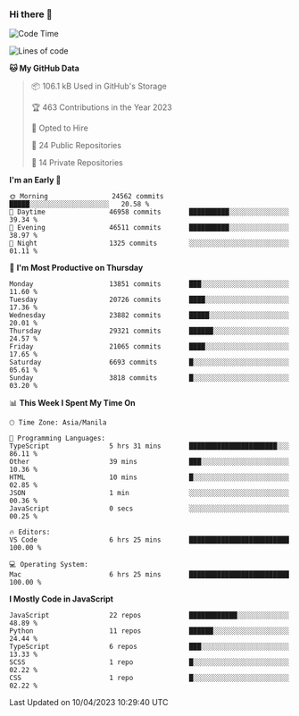 ### Hi there 👋

<!--START_SECTION:waka-->
![Code Time](http://img.shields.io/badge/Code%20Time-182%20hrs%2014%20mins-blue)

![Lines of code](https://img.shields.io/badge/From%20Hello%20World%20I%27ve%20Written-55.6%20million%20lines%20of%20code-blue)

**🐱 My GitHub Data** 

> 📦 106.1 kB Used in GitHub's Storage 
 > 
> 🏆 463 Contributions in the Year 2023
 > 
> 💼 Opted to Hire
 > 
> 📜 24 Public Repositories 
 > 
> 🔑 14 Private Repositories 
 > 
**I'm an Early 🐤** 

```text
🌞 Morning                24562 commits       █████░░░░░░░░░░░░░░░░░░░░   20.58 % 
🌆 Daytime                46958 commits       ██████████░░░░░░░░░░░░░░░   39.34 % 
🌃 Evening                46511 commits       ██████████░░░░░░░░░░░░░░░   38.97 % 
🌙 Night                  1325 commits        ░░░░░░░░░░░░░░░░░░░░░░░░░   01.11 % 
```
📅 **I'm Most Productive on Thursday** 

```text
Monday                   13851 commits       ███░░░░░░░░░░░░░░░░░░░░░░   11.60 % 
Tuesday                  20726 commits       ████░░░░░░░░░░░░░░░░░░░░░   17.36 % 
Wednesday                23882 commits       █████░░░░░░░░░░░░░░░░░░░░   20.01 % 
Thursday                 29321 commits       ██████░░░░░░░░░░░░░░░░░░░   24.57 % 
Friday                   21065 commits       ████░░░░░░░░░░░░░░░░░░░░░   17.65 % 
Saturday                 6693 commits        █░░░░░░░░░░░░░░░░░░░░░░░░   05.61 % 
Sunday                   3818 commits        █░░░░░░░░░░░░░░░░░░░░░░░░   03.20 % 
```


📊 **This Week I Spent My Time On** 

```text
🕑︎ Time Zone: Asia/Manila

💬 Programming Languages: 
TypeScript               5 hrs 31 mins       ██████████████████████░░░   86.11 % 
Other                    39 mins             ███░░░░░░░░░░░░░░░░░░░░░░   10.36 % 
HTML                     10 mins             █░░░░░░░░░░░░░░░░░░░░░░░░   02.85 % 
JSON                     1 min               ░░░░░░░░░░░░░░░░░░░░░░░░░   00.36 % 
JavaScript               0 secs              ░░░░░░░░░░░░░░░░░░░░░░░░░   00.25 % 

🔥 Editors: 
VS Code                  6 hrs 25 mins       █████████████████████████   100.00 % 

💻 Operating System: 
Mac                      6 hrs 25 mins       █████████████████████████   100.00 % 
```

**I Mostly Code in JavaScript** 

```text
JavaScript               22 repos            ████████████░░░░░░░░░░░░░   48.89 % 
Python                   11 repos            ██████░░░░░░░░░░░░░░░░░░░   24.44 % 
TypeScript               6 repos             ███░░░░░░░░░░░░░░░░░░░░░░   13.33 % 
SCSS                     1 repo              █░░░░░░░░░░░░░░░░░░░░░░░░   02.22 % 
CSS                      1 repo              █░░░░░░░░░░░░░░░░░░░░░░░░   02.22 % 
```




 Last Updated on 10/04/2023 10:29:40 UTC
<!--END_SECTION:waka-->
